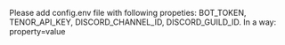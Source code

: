Please add config.env file with following propeties: BOT_TOKEN, TENOR_API_KEY, DISCORD_CHANNEL_ID, DISCORD_GUILD_ID. In a way: property=value
